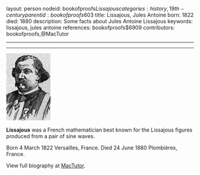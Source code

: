 layout: person
nodeid: bookofproofs$Lissajous
categories: history,19th-century
parentid: bookofproofs$603
title: Lissajous, Jules Antoine
born: 1822
died: 1880
description: Some facts about Jules Antoine Lissajous
keywords: lissajous, jules antoine
references: bookofproofs$6909
contributors: bookofproofs,@MacTutor

---


---

![Lissajous.jpg](https://github.com/bookofproofs/bookofproofs.github.io/blob/main/_sources/_assets/images/portraits/Lissajous.jpg?raw=true)

**Lissajous** was a French mathematician best known for the Lissajous figures produced from a pair of sine waves.

Born 4 March 1822 Versailles, France. Died 24 June 1880 Plombières, France.


View full biography at [MacTutor](https://mathshistory.st-andrews.ac.uk/Biographies/Lissajous/).